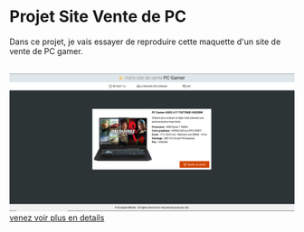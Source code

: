 # Projet Site Vente de PC

Dans ce projet, je vais essayer de reproduire cette maquette d'un site de vente de PC gamer.

<br>!["interface desk"](./asset/interface_desk.png) 
[venez voir plus en details]()